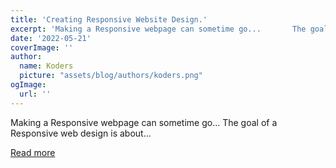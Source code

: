 ```yaml
---
title: 'Creating Responsive Website Design.'
excerpt: 'Making a Responsive webpage can sometime go...       The goal of a Responsive web design is about...'
date: '2022-05-21'
coverImage: ''
author:
  name: Koders
  picture: "assets/blog/authors/koders.png"
ogImage:
  url: ''
---
```


Making a Responsive webpage can sometime go...       The goal of a Responsive web design is about...

[Read more](https://dev.to/prudence97/creating-responsive-website-design-1mik)
